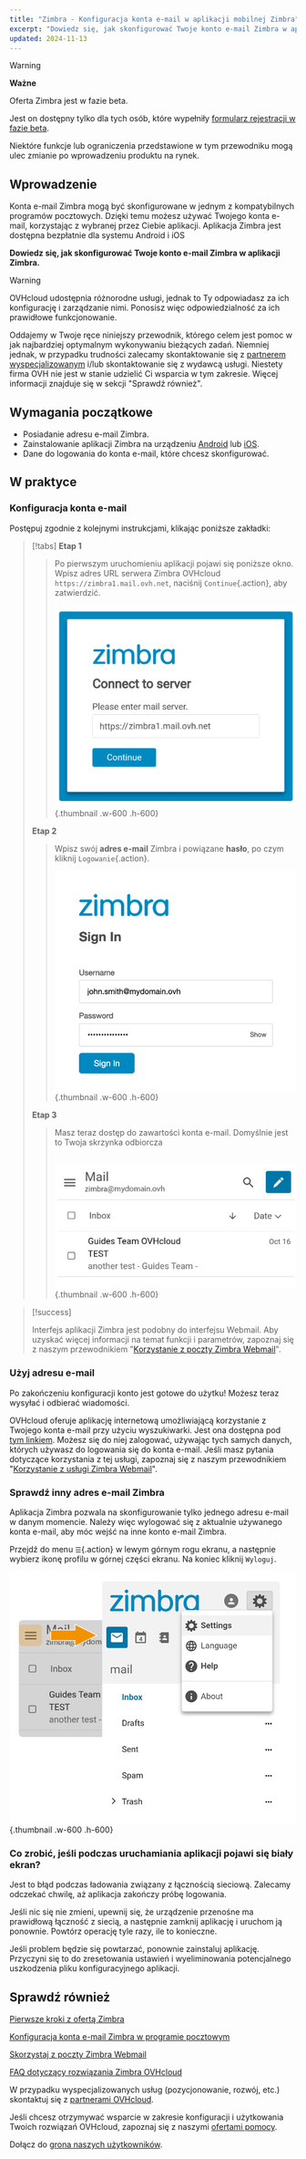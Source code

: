 ```yaml
---
title: "Zimbra - Konfiguracja konta e-mail w aplikacji mobilnej Zimbra"
excerpt: "Dowiedz się, jak skonfigurować Twoje konto e-mail Zimbra w aplikacji mobilnej Zimbra dostępnej dla systemu Android i iOS"
updated: 2024-11-13
---
```


<style>
.w-600 {
  max-width:600px !important;
}
.h-600 {
  max-height:600px !important;
}
</style>

> [!warning]
>
> **Ważne**
>
> Oferta Zimbra jest w fazie beta.
>
> Jest on dostępny tylko dla tych osób, które wypełniły [formularz rejestracji w fazie beta](https://labs.ovhcloud.com/en/zimbra-beta/).
>
> Niektóre funkcje lub ograniczenia przedstawione w tym przewodniku mogą ulec zmianie po wprowadzeniu produktu na rynek.

## Wprowadzenie

Konta e-mail Zimbra mogą być skonfigurowane w jednym z kompatybilnych programów pocztowych. Dzięki temu możesz używać Twojego konta e-mail, korzystając z wybranej przez Ciebie aplikacji. Aplikacja Zimbra jest dostępna bezpłatnie dla systemu Android i iOS

**Dowiedz się, jak skonfigurować Twoje konto e-mail Zimbra w aplikacji Zimbra.**

> [!warning]
>
> OVHcloud udostępnia różnorodne usługi, jednak to Ty odpowiadasz za ich konfigurację i zarządzanie nimi. Ponosisz więc odpowiedzialność za ich prawidłowe funkcjonowanie.
>
> Oddajemy w Twoje ręce niniejszy przewodnik, którego celem jest pomoc w jak najbardziej optymalnym wykonywaniu bieżących zadań. Niemniej jednak, w przypadku trudności zalecamy skontaktowanie się z [partnerem wyspecjalizowanym](https://marketplace.ovhcloud.com/c/support-collaboration) i/lub skontaktowanie się z wydawcą usługi. Niestety firma OVH nie jest w stanie udzielić Ci wsparcia w tym zakresie. Więcej informacji znajduje się w sekcji "Sprawdź również".

## Wymagania początkowe

- Posiadanie adresu e-mail Zimbra.
- Zainstalowanie aplikacji Zimbra na urządzeniu [Android](https://play.google.com/store/apps/details?id=com.zimbra.modernapp&hl=pl) lub [iOS](https://apps.apple.com/cm/app/zimbra-email-collaboration/id1554848550).
- Dane do logowania do konta e-mail, które chcesz skonfigurować.

## W praktyce

### Konfiguracja konta e-mail

Postępuj zgodnie z kolejnymi instrukcjami, klikając poniższe zakładki:

> [!tabs]
> **Etap 1**
>>
>> Po pierwszym uruchomieniu aplikacji pojawi się poniższe okno. Wpisz adres URL serwera Zimbra OVHcloud `https://zimbra1.mail.ovh.net`, naciśnij `Continue`{.action}, aby zatwierdzić.
>>
>> ![zimbra_app](images/zimbra_app_connect01.png){.thumbnail .w-600 .h-600}
>>
> **Etap 2**
>>
>> Wpisz swój **adres e-mail** Zimbra i powiązane **hasło**, po czym kliknij `Logowanie`{.action}.
>>
>> ![zimbra_app](images/zimbra_app_connect02.png){.thumbnail .w-600 .h-600}
>>
> **Etap 3**
>>
>> Masz teraz dostęp do zawartości konta e-mail. Domyślnie jest to Twoja skrzynka odbiorcza <br><br>
>>
>> ![zimbra_app](images/zimbra_app_inbox01.png){.thumbnail .w-600 .h-600}


> [!success]
>
> Interfejs aplikacji Zimbra jest podobny do interfejsu Webmail. Aby uzyskać więcej informacji na temat funkcji i parametrów, zapoznaj się z naszym przewodnikiem "[Korzystanie z poczty Zimbra Webmail](/pages/web_cloud/email_and_collaborative_solutions/mx_plan/email_zimbra)".

### Użyj adresu e-mail

Po zakończeniu konfiguracji konto jest gotowe do użytku! Możesz teraz wysyłać i odbierać wiadomości.

OVHcloud oferuje aplikację internetową umożliwiającą korzystanie z Twojego konta e-mail przy użyciu wyszukiwarki. Jest ona dostępna pod [tym linkiem](/links/web/email). Możesz się do niej zalogować, używając tych samych danych, których używasz do logowania się do konta e-mail. Jeśli masz pytania dotyczące korzystania z tej usługi, zapoznaj się z naszym przewodnikiem "[Korzystanie z usługi Zimbra Webmail](/pages/web_cloud/email_and_collaborative_solutions/)".

### Sprawdź inny adres e-mail Zimbra <a name="modify-settings"></a>

Aplikacja Zimbra pozwala na skonfigurowanie tylko jednego adresu e-mail w danym momencie. Należy więc wylogować się z aktualnie używanego konta e-mail, aby móc wejść na inne konto e-mail Zimbra.

Przejdź do menu `☰`{.action} w lewym górnym rogu ekranu, a następnie wybierz ikonę profilu w górnej części ekranu. Na koniec kliknij `Wyloguj`.

![Zimbra_App](images/Zimbra_App_Settings01.png){.thumbnail .w-600 .h-600}

### Co zrobić, jeśli podczas uruchamiania aplikacji pojawi się biały ekran?

Jest to błąd podczas ładowania związany z łącznością sieciową. Zalecamy odczekać chwilę, aż aplikacja zakończy próbę logowania.

Jeśli nic się nie zmieni, upewnij się, że urządzenie przenośne ma prawidłową łączność z siecią, a następnie zamknij aplikację i uruchom ją ponownie. Powtórz operację tyle razy, ile to konieczne.

Jeśli problem będzie się powtarzać, ponownie zainstaluj aplikację. Przyczyni się to do zresetowania ustawień i wyeliminowania potencjalnego uszkodzenia pliku konfiguracyjnego aplikacji.

## Sprawdź również <a name="go-further"></a>

[Pierwsze kroki z ofertą Zimbra](/pages/web_cloud/email_and_collaborative_solutions/zimbra/getting_started_zimbra)

[Konfiguracja konta e-mail Zimbra w programie pocztowym](/pages/web_cloud/email_and_collaborative_solutions/zimbra/zimbra_mail_apps)

[Skorzystaj z poczty Zimbra Webmail](/pages/web_cloud/email_and_collaborative_solutions/mx_plan/email_zimbra)

[FAQ dotyczący rozwiązania Zimbra OVHcloud](/pages/web_cloud/email_and_collaborative_solutions/mx_plan/faq-zimbra)

W przypadku wyspecjalizowanych usług (pozycjonowanie, rozwój, etc.) skontaktuj się z [partnerami OVHcloud](/links/partner).

Jeśli chcesz otrzymywać wsparcie w zakresie konfiguracji i użytkowania Twoich rozwiązań OVHcloud, zapoznaj się z naszymi [ofertami pomocy](/links/support).

Dołącz do [grona naszych użytkowników](/links/community).